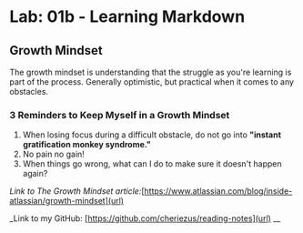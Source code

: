 # Lab: 01b - Learning Markdown



## Growth Mindset

The growth mindset is understanding that the struggle as you're learning is part of the process. Generally optimistic, but practical when it comes to any obstacles. 

### 3 Reminders to Keep Myself in a Growth Mindset

1. When losing focus during a difficult obstacle, do not go into **"instant gratification monkey syndrome."**
2. No pain no gain!
3. When things go wrong, what can I do to make sure it doesn't happen again?

_Link to The Growth Mindset article:_[https://www.atlassian.com/blog/inside-atlassian/growth-mindset](url)

_Link to my GitHub: [https://github.com/cheriezus/reading-notes](url) __

